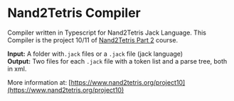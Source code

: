 # Nand2Tetris Compiler

Compiler written in Typescript for Nand2Tetris Jack Language. This Compiler is the project 10/11 of [Nand2Tetris Part 2](https://www.coursera.org/learn/nand2tetris2) course.

**Input:** A folder with`.jack` files or a `.jack` file (jack language)  
**Output:** Two files for each `.jack` file with a token list and a parse tree, both in xml.

More information at: [https://www.nand2tetris.org/project10](https://www.nand2tetris.org/project10)
